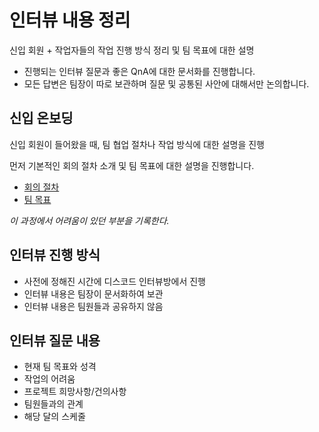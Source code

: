 # 인터뷰 내용 정리

신입 회원 + 작업자들의 작업 진행 방식 정리 및 팀 목표에 대한 설명

- 진행되는 인터뷰 질문과 좋은 QnA에 대한 문서화를 진행합니다.
- 모든 답변은 팀장이 따로 보관하며 질문 및 공통된 사안에 대해서만 논의합니다.

## 신입 온보딩

신입 회원이 들어왔을 때, 팀 협업 절차나 작업 방식에 대한 설명을 진행

먼저 기본적인 회의 절차 소개 및 팀 목표에 대한 설명을 진행합니다.

- [회의 절차](/Document/Convention/ConferenceConvention.md)
- [팀 목표](/Document/Directing/Team.md)

*이 과정에서 어려움이 있던 부분을 기록한다.*

## 인터뷰 진행 방식

- 사전에 정해진 시간에 디스코드 인터뷰방에서 진행
- 인터뷰 내용은 팀장이 문서화하여 보관
- 인터뷰 내용은 팀원들과 공유하지 않음

## 인터뷰 질문 내용

- 현재 팀 목표와 성격
- 작업의 어려움
- 프로젝트 희망사항/건의사항
- 팀원들과의 관계
- 해당 달의 스케줄